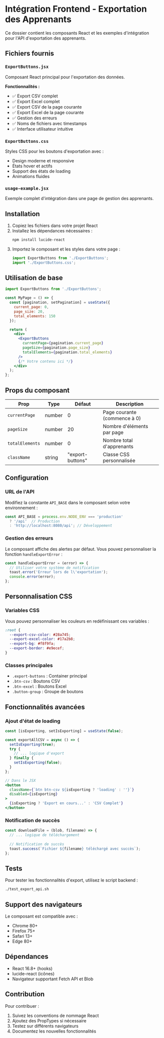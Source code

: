 # Intégration Frontend - Exportation des Apprenants

Ce dossier contient les composants React et les exemples d'intégration pour l'API d'exportation des apprenants.

## Fichiers fournis

### `ExportButtons.jsx`
Composant React principal pour l'exportation des données.

**Fonctionnalités :**
- ✅ Export CSV complet
- ✅ Export Excel complet  
- ✅ Export CSV de la page courante
- ✅ Export Excel de la page courante
- ✅ Gestion des erreurs
- ✅ Noms de fichiers avec timestamps
- ✅ Interface utilisateur intuitive

### `ExportButtons.css`
Styles CSS pour les boutons d'exportation avec :
- Design moderne et responsive
- États hover et actifs
- Support des états de loading
- Animations fluides

### `usage-example.jsx`
Exemple complet d'intégration dans une page de gestion des apprenants.

## Installation

1. Copiez les fichiers dans votre projet React
2. Installez les dépendances nécessaires :
   ```bash
   npm install lucide-react
   ```
3. Importez le composant et les styles dans votre page :
   ```jsx
   import ExportButtons from './ExportButtons';
   import './ExportButtons.css';
   ```

## Utilisation de base

```jsx
import ExportButtons from './ExportButtons';

const MyPage = () => {
  const [pagination, setPagination] = useState({
    current_page: 0,
    page_size: 20,
    total_elements: 150
  });

  return (
    <div>
      <ExportButtons
        currentPage={pagination.current_page}
        pageSize={pagination.page_size}
        totalElements={pagination.total_elements}
      />
      {/* Votre contenu ici */}
    </div>
  );
};
```

## Props du composant

| Prop | Type | Défaut | Description |
|------|------|--------|-------------|
| `currentPage` | number | 0 | Page courante (commence à 0) |
| `pageSize` | number | 20 | Nombre d'éléments par page |
| `totalElements` | number | 0 | Nombre total d'apprenants |
| `className` | string | "export-buttons" | Classe CSS personnalisée |

## Configuration

### URL de l'API
Modifiez la constante `API_BASE` dans le composant selon votre environnement :

```javascript
const API_BASE = process.env.NODE_ENV === 'production' 
  ? '/api'  // Production
  : 'http://localhost:8080/api'; // Développement
```

### Gestion des erreurs
Le composant affiche des alertes par défaut. Vous pouvez personnaliser la fonction `handleExportError` :

```javascript
const handleExportError = (error) => {
  // Utiliser votre système de notification
  toast.error('Erreur lors de l\'exportation');
  console.error(error);
};
```

## Personnalisation CSS

### Variables CSS
Vous pouvez personnaliser les couleurs en redéfinissant ces variables :

```css
:root {
  --export-csv-color: #28a745;
  --export-excel-color: #17a2b8;
  --export-bg: #f8f9fa;
  --export-border: #e9ecef;
}
```

### Classes principales
- `.export-buttons` : Container principal
- `.btn-csv` : Boutons CSV
- `.btn-excel` : Boutons Excel
- `.button-group` : Groupe de boutons

## Fonctionnalités avancées

### Ajout d'état de loading
```jsx
const [isExporting, setIsExporting] = useState(false);

const exportAllCSV = async () => {
  setIsExporting(true);
  try {
    // ... logique d'export
  } finally {
    setIsExporting(false);
  }
};

// Dans le JSX
<button 
  className={`btn btn-csv ${isExporting ? 'loading' : ''}`}
  disabled={isExporting}
>
  {isExporting ? 'Export en cours...' : 'CSV Complet'}
</button>
```

### Notification de succès
```jsx
const downloadFile = (blob, filename) => {
  // ... logique de téléchargement
  
  // Notification de succès
  toast.success(`Fichier ${filename} téléchargé avec succès`);
};
```

## Tests

Pour tester les fonctionnalités d'export, utilisez le script backend :
```bash
./test_export_api.sh
```

## Support des navigateurs

Le composant est compatible avec :
- Chrome 80+
- Firefox 75+
- Safari 13+
- Edge 80+

## Dépendances

- React 16.8+ (hooks)
- lucide-react (icônes)
- Navigateur supportant Fetch API et Blob

## Contribution

Pour contribuer :
1. Suivez les conventions de nommage React
2. Ajoutez des PropTypes si nécessaire
3. Testez sur différents navigateurs
4. Documentez les nouvelles fonctionnalités
